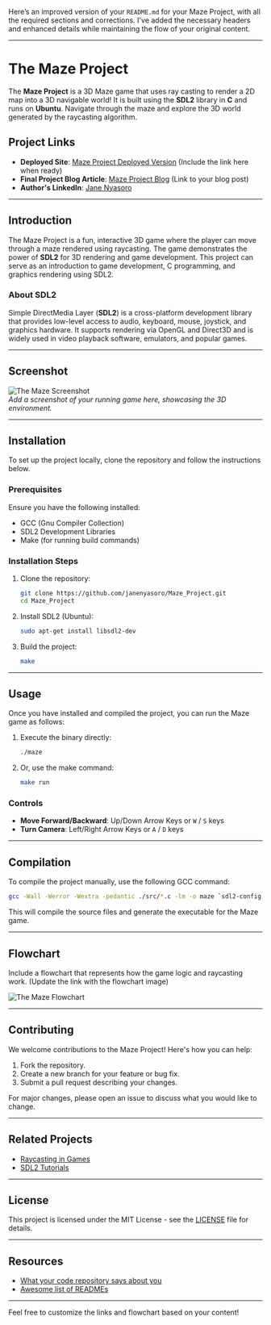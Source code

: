 Here’s an improved version of your `README.md` for your Maze Project, with all the required sections and corrections. I've added the necessary headers and enhanced details while maintaining the flow of your original content.

---

# The Maze Project

The **Maze Project** is a 3D Maze game that uses ray casting to render a 2D map into a 3D navigable world! It is built using the **SDL2** library in **C** and runs on **Ubuntu**. Navigate through the maze and explore the 3D world generated by the raycasting algorithm.

## Project Links

- **Deployed Site**: [Maze Project Deployed Version](#) (Include the link here when ready)
- **Final Project Blog Article**: [Maze Project Blog](#) (Link to your blog post)
- **Author's LinkedIn**: [Jane Nyasoro](https://www.linkedin.com/in/jane-nyasoro/)

---

## Introduction

The Maze Project is a fun, interactive 3D game where the player can move through a maze rendered using raycasting. The game demonstrates the power of **SDL2** for 3D rendering and game development. This project can serve as an introduction to game development, C programming, and graphics rendering using SDL2.

### About SDL2 

Simple DirectMedia Layer (**SDL2**) is a cross-platform development library that provides low-level access to audio, keyboard, mouse, joystick, and graphics hardware. It supports rendering via OpenGL and Direct3D and is widely used in video playback software, emulators, and popular games.

---

## Screenshot

![The Maze Screenshot](#)  
_Add a screenshot of your running game here, showcasing the 3D environment._

---

## Installation

To set up the project locally, clone the repository and follow the instructions below.

### Prerequisites

Ensure you have the following installed:
- GCC (Gnu Compiler Collection)
- SDL2 Development Libraries
- Make (for running build commands)

### Installation Steps

1. Clone the repository:
    ```bash
    git clone https://github.com/janenyasoro/Maze_Project.git
    cd Maze_Project
    ```
2. Install SDL2 (Ubuntu):
    ```bash
    sudo apt-get install libsdl2-dev
    ```

3. Build the project:
    ```bash
    make
    ```

---

## Usage

Once you have installed and compiled the project, you can run the Maze game as follows:

1. Execute the binary directly:
    ```bash
    ./maze
    ```

2. Or, use the make command:
    ```bash
    make run
    ```

### Controls

- **Move Forward/Backward**: Up/Down Arrow Keys or `W` / `S` keys
- **Turn Camera**: Left/Right Arrow Keys or `A` / `D` keys

---

## Compilation

To compile the project manually, use the following GCC command:

```bash
gcc -Wall -Werror -Wextra -pedantic ./src/*.c -lm -o maze `sdl2-config --cflags` `sdl2-config --libs`
```

This will compile the source files and generate the executable for the Maze game.

---

## Flowchart

Include a flowchart that represents how the game logic and raycasting work. (Update the link with the flowchart image)

![The Maze Flowchart](#)

---

## Contributing

We welcome contributions to the Maze Project! Here's how you can help:

1. Fork the repository.
2. Create a new branch for your feature or bug fix.
3. Submit a pull request describing your changes.

For major changes, please open an issue to discuss what you would like to change.

---

## Related Projects

- [Raycasting in Games](#)
- [SDL2 Tutorials](#)

---

## License

This project is licensed under the MIT License - see the [LICENSE](LICENSE) file for details.

---

## Resources

- [What your code repository says about you](#)
- [Awesome list of READMEs](https://github.com/matiassingers/awesome-readme)

---

Feel free to customize the links and flowchart based on your content!

